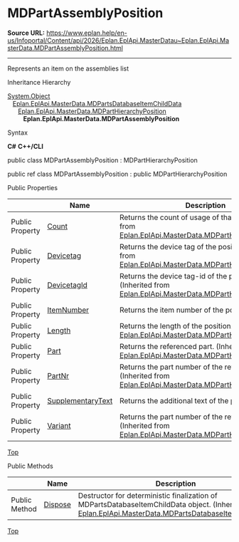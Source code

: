 # MDPartAssemblyPosition

**Source URL:** https://www.eplan.help/en-us/Infoportal/Content/api/2026/Eplan.EplApi.MasterDatau~Eplan.EplApi.MasterData.MDPartAssemblyPosition.html

---

Represents an item on the assemblies list

Inheritance Hierarchy

[System.Object](#)  
   [Eplan.EplApi.MasterData.MDPartsDatabaseItemChildData](Eplan.EplApi.MasterDatau~Eplan.EplApi.MasterData.MDPartsDatabaseItemChildData.html)  
      [Eplan.EplApi.MasterData.MDPartHierarchyPosition](Eplan.EplApi.MasterDatau~Eplan.EplApi.MasterData.MDPartHierarchyPosition.html)  
         **Eplan.EplApi.MasterData.MDPartAssemblyPosition**

Syntax

**C#**
**C++/CLI**


public class MDPartAssemblyPosition : MDPartHierarchyPosition

public ref class MDPartAssemblyPosition : public MDPartHierarchyPosition

Public Properties

|  | Name | Description |
| --- | --- | --- |
| Public Property | [Count](Eplan.EplApi.MasterDatau~Eplan.EplApi.MasterData.MDPartHierarchyPosition~Count.html) | Returns the count of usage of that part. (Inherited from [Eplan.EplApi.MasterData.MDPartHierarchyPosition](Eplan.EplApi.MasterDatau~Eplan.EplApi.MasterData.MDPartHierarchyPosition.html)) |
| Public Property | [Devicetag](Eplan.EplApi.MasterDatau~Eplan.EplApi.MasterData.MDPartHierarchyPosition~Devicetag.html) | Returns the device tag of the position. (Inherited from [Eplan.EplApi.MasterData.MDPartHierarchyPosition](Eplan.EplApi.MasterDatau~Eplan.EplApi.MasterData.MDPartHierarchyPosition.html)) |
| Public Property | [DevicetagId](Eplan.EplApi.MasterDatau~Eplan.EplApi.MasterData.MDPartHierarchyPosition~DevicetagId.html) | Returns the device tag-id of the position. (Inherited from [Eplan.EplApi.MasterData.MDPartHierarchyPosition](Eplan.EplApi.MasterDatau~Eplan.EplApi.MasterData.MDPartHierarchyPosition.html)) |
| Public Property | [ItemNumber](Eplan.EplApi.MasterDatau~Eplan.EplApi.MasterData.MDPartAssemblyPosition~ItemNumber.html) | Returns the item number of the position |
| Public Property | [Length](Eplan.EplApi.MasterDatau~Eplan.EplApi.MasterData.MDPartHierarchyPosition~Length.html) | Returns the length of the position. (Inherited from [Eplan.EplApi.MasterData.MDPartHierarchyPosition](Eplan.EplApi.MasterDatau~Eplan.EplApi.MasterData.MDPartHierarchyPosition.html)) |
| Public Property | [Part](Eplan.EplApi.MasterDatau~Eplan.EplApi.MasterData.MDPartHierarchyPosition~Part.html) | Returns the referenced part. (Inherited from [Eplan.EplApi.MasterData.MDPartHierarchyPosition](Eplan.EplApi.MasterDatau~Eplan.EplApi.MasterData.MDPartHierarchyPosition.html)) |
| Public Property | [PartNr](Eplan.EplApi.MasterDatau~Eplan.EplApi.MasterData.MDPartHierarchyPosition~PartNr.html) | Returns the part number of the referenced part. (Inherited from [Eplan.EplApi.MasterData.MDPartHierarchyPosition](Eplan.EplApi.MasterDatau~Eplan.EplApi.MasterData.MDPartHierarchyPosition.html)) |
| Public Property | [SupplementaryText](Eplan.EplApi.MasterDatau~Eplan.EplApi.MasterData.MDPartAssemblyPosition~SupplementaryText.html) | Returns the additional text of the position |
| Public Property | [Variant](Eplan.EplApi.MasterDatau~Eplan.EplApi.MasterData.MDPartHierarchyPosition~Variant.html) | Returns the part number of the referenced part. (Inherited from [Eplan.EplApi.MasterData.MDPartHierarchyPosition](Eplan.EplApi.MasterDatau~Eplan.EplApi.MasterData.MDPartHierarchyPosition.html)) |

[Top](#top)

Public Methods

|  | Name | Description |
| --- | --- | --- |
| Public Method | [Dispose](Eplan.EplApi.MasterDatau~Eplan.EplApi.MasterData.MDPartsDatabaseItemChildData~Dispose().html) | Destructor for deterministic finalization of MDPartsDatabaseItemChildData object. (Inherited from [Eplan.EplApi.MasterData.MDPartsDatabaseItemChildData](Eplan.EplApi.MasterDatau~Eplan.EplApi.MasterData.MDPartsDatabaseItemChildData.html)) |

[Top](#top)
